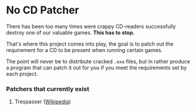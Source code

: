 # No CD Patcher
There has been too many times were crappy CD-readers successfully destroy one of our valuable games.
<b>This has to stop.</b><br>

That's where this project comes into play, the goal is to patch out the requirement for a CD to be present when running certain games.

The point will never be to distribute cracked `.exe` files, but in rather produce a program that can patch it out for you if you meet the requirements set by each project.

### Patchers that currently exist
1. Trespasser ([Wikipedia](https://en.wikipedia.org/wiki/Trespasser_(video_game)))
